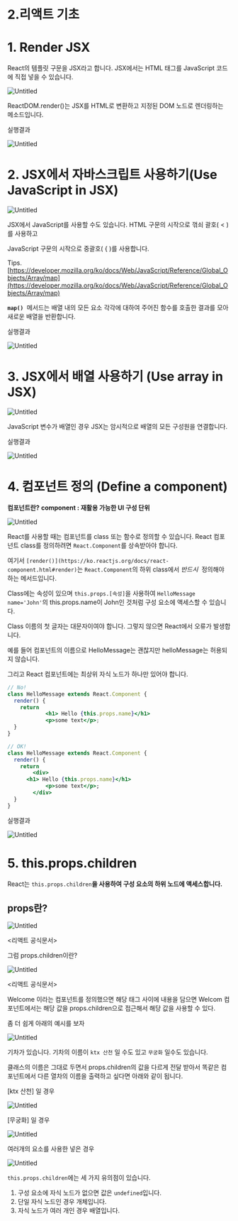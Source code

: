 # 2.리액트 기초

# 1. ****Render JSX****

React의 템플릿 구문을 JSX라고 합니다. JSX에서는 HTML 태그를 JavaScript 코드에 직접 넣을 수 있습니다. 

![Untitled](https://s3-us-west-2.amazonaws.com/secure.notion-static.com/f8eb50ca-573f-47b1-8fbc-7d007e3f58de/Untitled.png)

ReactDOM.render()는 JSX를 HTML로 변환하고 지정된 DOM 노드로 렌더링하는 메소드입니다.

실행결과

![Untitled](https://s3-us-west-2.amazonaws.com/secure.notion-static.com/94b53cdb-d653-4256-bfb7-fc99315efc36/Untitled.png)

# 2. JSX에서 자바스크립트 사용하기(**Use JavaScript in JSX)**

![Untitled](https://s3-us-west-2.amazonaws.com/secure.notion-static.com/afd0959d-0492-4bdd-8acb-5f3c26cad758/Untitled.png)

JSX에서 JavaScript를 사용할 수도 있습니다. HTML 구문의 시작으로 꺾쇠 괄호( < )를 사용하고

JavaScript 구문의 시작으로 중괄호( { )를 사용합니다.

Tips. [https://developer.mozilla.org/ko/docs/Web/JavaScript/Reference/Global_Objects/Array/map](https://developer.mozilla.org/ko/docs/Web/JavaScript/Reference/Global_Objects/Array/map)

**`map()`**
 메서드는 배열 내의 모든 요소 각각에 대하여 주어진 함수를 호출한 결과를 모아 새로운 배열을 반환합니다.

실행결과

![Untitled](https://s3-us-west-2.amazonaws.com/secure.notion-static.com/93a04ab5-1465-43ca-a590-25d3736b7a72/Untitled.png)

# 3. JSX에서 배열 사용하기 (****Use array in JSX)****

![Untitled](https://s3-us-west-2.amazonaws.com/secure.notion-static.com/43d9ef36-296a-498c-b63e-bb1a460399af/Untitled.png)

JavaScript 변수가 배열인 경우 JSX는 암시적으로 배열의 모든 구성원을 연결합니다.

실행결과

![Untitled](https://s3-us-west-2.amazonaws.com/secure.notion-static.com/0012a902-aa02-420e-8c78-d51ec9548cc2/Untitled.png)

# 4. 컴포넌트 정의 (****Define a component)****

**컴포넌트란?** **component : 재활용 가능한 UI 구성 단위**

![Untitled](https://s3-us-west-2.amazonaws.com/secure.notion-static.com/6c905e6a-b0e9-4b8f-b3a2-8fc146abdd6b/Untitled.png)

React를 사용할 때는 컴포넌트를 class 또는 함수로 정의할 수 있습니다. React 컴포넌트 class를 정의하려면 `React.Component`를 상속받아야 합니다.

여기서 `[render()](https://ko.reactjs.org/docs/react-component.html#render)`는 `React.Component`의 하위 class에서 *반드시*  정의해야 하는 메서드입니다. 

Class에는 속성이 있으며 `this.props.[속성]`을 사용하여 `HelloMessage name='John'`의 this.props.name이 John인 것처럼 구성 요소에 액세스할 수 있습니다.

Class 이름의 첫 글자는 대문자이여야 합니다. 그렇지 않으면 React에서 오류가 발생합니다. 

예를 들어 컴포넌트의 이름으로 HelloMessage는 괜찮지만 helloMessage는 허용되지 않습니다. 

그리고 React 컴포넌트에는 최상위 자식 노드가 하나만 있어야 합니다.

```jsx
// No!
class HelloMessage extends React.Component {
  render() {
    return
			<h1> Hello {this.props.name}</h1>
			<p>some text</p>;
  }
}

// OK!
class HelloMessage extends React.Component {
  render() {
    return 
		<div> 
      <h1> Hello {this.props.name}</h1>
			<p>some text</p>;
		</div>
  }
}
```

실행결과

![Untitled](https://s3-us-west-2.amazonaws.com/secure.notion-static.com/bd9f0779-d935-4689-9ed5-6606865fefe4/Untitled.png)

# 5. ****this.props.children****

React는 `this.props.children`**을 사용하여 구성 요소의 하위 노드에 액세스합니다.**

## props란?

![Untitled](https://s3-us-west-2.amazonaws.com/secure.notion-static.com/716bc683-9425-4b1f-8699-717a787d43c1/Untitled.png)

<리액트 공식문서>

그럼 props.children이란?

![Untitled](https://s3-us-west-2.amazonaws.com/secure.notion-static.com/24f929a1-bd13-45b9-b0dc-4c2c7b7100f6/Untitled.png)

<리액트 공식문서>

Welcome 이라는 컴포넌트를 정의했으면 해당 태그 사이에 내용을 담으면 Welcom 컴포넌트에서는 해당 값을 props.children으로 접근해서 해당 값을 사용할 수 있다.

좀 더 쉽게 아래의 예시를 보자

![Untitled](https://s3-us-west-2.amazonaws.com/secure.notion-static.com/5c56cd4d-7c23-4cc6-b2c9-ca5a9586a2ab/Untitled.png)

기차가 있습니다. 기차의 이름이 `ktx 산천` 일 수도 있고 `무궁화` 일수도 있습니다.

클래스의 이름은 그대로 두면서 props.children의 값을 다르게 전달 받아서 똑같은 컴포넌트에서 다른 열차의 이름을 출력하고 싶다면 아래와 같이 됩니다.

[ktx 산천] 일 경우

![Untitled](https://s3-us-west-2.amazonaws.com/secure.notion-static.com/d7928c56-cd2f-4cff-965c-0949d2d670dd/Untitled.png)

[무궁화] 일 경우

![Untitled](https://s3-us-west-2.amazonaws.com/secure.notion-static.com/70988db4-7912-468b-b4c9-744ef732716b/Untitled.png)

여러개의 요소를 사용한 넣은 경우

![Untitled](https://s3-us-west-2.amazonaws.com/secure.notion-static.com/87c5df39-75b9-4a52-9b88-0794e013f277/Untitled.png)

`this.props.children`에는 세 가지 유의점이 있습니다. 

1. 구성 요소에 자식 노드가 없으면 값은 `undefined`입니다. 
2. 단일 자식 노드인 경우 개체입니다.
3. 자식 노드가 여러 개인 경우 배열입니다.
